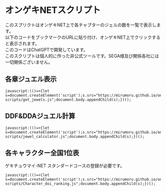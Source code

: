 # オンゲキNETスクリプト  
このスプリクトはオンゲキNET上で各チャプターのジェルの数を一覧で表示します。  
以下のコードをブックマークのURLに貼り付け、オンゲキNET上でクリックすると表示されます。    
このコードはChatGPTで開発しています。  
このスクリプトは個人的に作った非公式ツールです。SEGA様及び関係各社には一切関係ございません。  

## 各章ジュエル表示
```
javascript:(()=>{let s=document.createElement('script');s.src="https://mirumoru.github.io/ongeki-scripts/get_jewels.js";document.body.appendChild(s);})();  
```
## DDF&DDAジュエル計算
```
javascript:(()=>{let s=document.createElement('script');s.src="https://mirumoru.github.io/ongeki-scripts/jewel_calculator.js";document.body.appendChild(s);})();  
```

## 各キャラクター全国1位表  
ゲキチュウマイ-NET スタンダードコースの登録が必要です。  
```
javascript:(()=>{let s=document.createElement('script');s.src="https://mirumoru.github.io/ongeki-scripts/Character_doi_ranking.js";document.body.appendChild(s);})();
```
